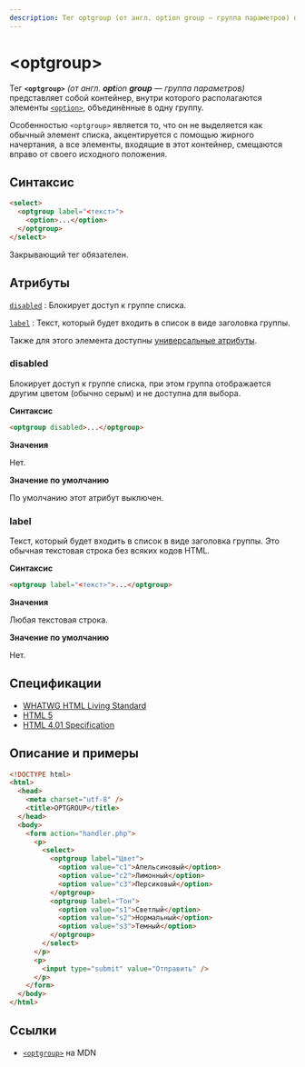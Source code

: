 ```yaml
---
description: Тег optgroup (от англ. option group — группа параметров) представляет собой контейнер, внутри которого располагаются элементы option, объединённые в одну группу
---
```


# &lt;optgroup&gt;

Тег **`<optgroup>`** _(от англ. **opt**ion **group** — группа параметров)_ представляет собой контейнер, внутри которого располагаются элементы [`<option>`](option.md), объединённые в одну группу.

Особенностью `<optgroup>` является то, что он не выделяется как обычный элемент списка, акцентируется с помощью жирного начертания, а все элементы, входящие в этот контейнер, смещаются вправо от своего исходного положения.

## Синтаксис

```html
<select>
  <optgroup label="<текст>">
    <option>...</option>
  </optgroup>
</select>
```

Закрывающий тег обязателен.

## Атрибуты

[`disabled`](#disabled)
: Блокирует доступ к группе списка.

[`label`](#label)
: Текст, который будет входить в список в виде заголовка группы.

Также для этого элемента доступны [универсальные атрибуты](uni-attr.md).

### disabled

Блокирует доступ к группе списка, при этом группа отображается другим цветом (обычно серым) и не доступна для выбора.

**Синтаксис**

```html
<optgroup disabled>...</optgroup>
```

**Значения**

Нет.

**Значение по умолчанию**

По умолчанию этот атрибут выключен.

### label

Текст, который будет входить в список в виде заголовка группы. Это обычная текстовая строка без всяких кодов HTML.

**Синтаксис**

```html
<optgroup label="<текст>">...</optgroup>
```

**Значения**

Любая текстовая строка.

**Значение по умолчанию**

Нет.

## Спецификации

- [WHATWG HTML Living Standard](https://html.spec.whatwg.org/multipage/forms.html#the-optgroup-element)
- [HTML 5](http://www.w3.org/TR/html5/forms.html#the-optgroup-element)
- [HTML 4.01 Specification](http://www.w3.org/TR/html401/interact/forms.html#h-17.6)

## Описание и примеры

```html
<!DOCTYPE html>
<html>
  <head>
    <meta charset="utf-8" />
    <title>OPTGROUP</title>
  </head>
  <body>
    <form action="handler.php">
      <p>
        <select>
          <optgroup label="Цвет">
            <option value="c1">Апельсиновый</option>
            <option value="c2">Лимонный</option>
            <option value="c3">Персиковый</option>
          </optgroup>
          <optgroup label="Тон">
            <option value="s1">Светлый</option>
            <option value="s2">Нормальный</option>
            <option value="s3">Темный</option>
          </optgroup>
        </select>
      </p>
      <p>
        <input type="submit" value="Отправить" />
      </p>
    </form>
  </body>
</html>
```

## Ссылки

- [`<optgroup>`](https://developer.mozilla.org/ru/docs/Web/HTML/Element/optgroup) на MDN
